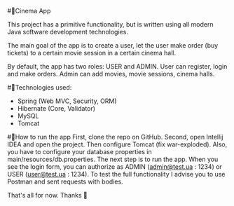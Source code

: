 #🔴Cinema App

This project has a primitive functionality, but is written using all modern Java 
software development technologies.

The main goal of the app is to create a user, let the user make order (buy tickets)
to a certain movie session in a certain cinema hall.

By default, the app has two roles: USER and ADMIN.
User can register, login and make orders. Admin can add movies, movie sessions, cinema halls.

#🔵Technologies used:
* Spring (Web MVC, Security, ORM)
* Hibernate (Core, Validator)
* MySQL
* Tomcat

#🚩How to run the app
First, clone the repo on GitHub. Second, open Intellij IDEA and open the project. Then configure Tomcat (fix war-exploded).
Also, you have to configure your database properties in main/resources/db.properties.
The next step is to run the app. When you see the login form, you can authorize as ADMIN (admin@test.ua : 1234) or USER (user@test.ua : 1234).
To test the full functionality I advise you to use Postman and sent requests with bodies.

That's all for now. Thanks 💎
